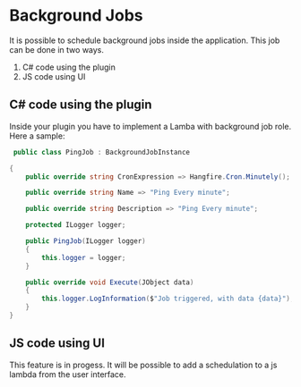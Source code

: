 
# Background Jobs
It is possible to schedule background jobs inside the application. This job can be done in two ways.

1. C# code using the plugin
2. JS code using UI

## C# code using the plugin
Inside your plugin you have to implement a Lamba with background job role. Here a sample:

```cs 
 public class PingJob : BackgroundJobInstance

{
    public override string CronExpression => Hangfire.Cron.Minutely();

    public override string Name => "Ping Every minute";

    public override string Description => "Ping Every minute";

    protected ILogger logger;

    public PingJob(ILogger logger)
    {
        this.logger = logger;
    }

    public override void Execute(JObject data)
    {
        this.logger.LogInformation($"Job triggered, with data {data}");
    }
}
```

## JS code using UI

This feature is in progess. It will be possible to add a schedulation to a js lambda from the user interface.